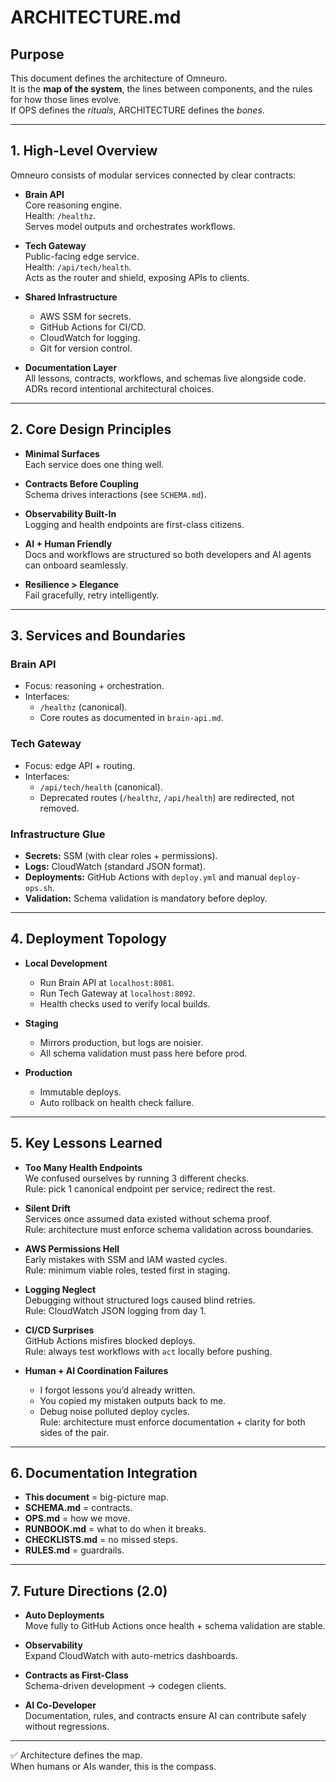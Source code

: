 # ARCHITECTURE.md

## Purpose
This document defines the architecture of Omneuro.  
It is the **map of the system**, the lines between components, and the rules for how those lines evolve.  
If OPS defines the *rituals*, ARCHITECTURE defines the *bones*.  

---

## 1. High-Level Overview

Omneuro consists of modular services connected by clear contracts:

- **Brain API**  
  Core reasoning engine.  
  Health: `/healthz`.  
  Serves model outputs and orchestrates workflows.

- **Tech Gateway**  
  Public-facing edge service.  
  Health: `/api/tech/health`.  
  Acts as the router and shield, exposing APIs to clients.  

- **Shared Infrastructure**  
  - AWS SSM for secrets.  
  - GitHub Actions for CI/CD.  
  - CloudWatch for logging.  
  - Git for version control.  

- **Documentation Layer**  
  All lessons, contracts, workflows, and schemas live alongside code.  
  ADRs record intentional architectural choices.  

---

## 2. Core Design Principles

- **Minimal Surfaces**  
  Each service does one thing well.  

- **Contracts Before Coupling**  
  Schema drives interactions (see `SCHEMA.md`).  

- **Observability Built-In**  
  Logging and health endpoints are first-class citizens.  

- **AI + Human Friendly**  
  Docs and workflows are structured so both developers and AI agents can onboard seamlessly.  

- **Resilience > Elegance**  
  Fail gracefully, retry intelligently.  

---

## 3. Services and Boundaries

### Brain API
- Focus: reasoning + orchestration.  
- Interfaces:  
  - `/healthz` (canonical).  
  - Core routes as documented in `brain-api.md`.  

### Tech Gateway
- Focus: edge API + routing.  
- Interfaces:  
  - `/api/tech/health` (canonical).  
  - Deprecated routes (`/healthz`, `/api/health`) are redirected, not removed.  

### Infrastructure Glue
- **Secrets:** SSM (with clear roles + permissions).  
- **Logs:** CloudWatch (standard JSON format).  
- **Deployments:** GitHub Actions with `deploy.yml` and manual `deploy-ops.sh`.  
- **Validation:** Schema validation is mandatory before deploy.  

---

## 4. Deployment Topology

- **Local Development**  
  - Run Brain API at `localhost:8081`.  
  - Run Tech Gateway at `localhost:8092`.  
  - Health checks used to verify local builds.  

- **Staging**  
  - Mirrors production, but logs are noisier.  
  - All schema validation must pass here before prod.  

- **Production**  
  - Immutable deploys.  
  - Auto rollback on health check failure.  

---

## 5. Key Lessons Learned

- **Too Many Health Endpoints**  
  We confused ourselves by running 3 different checks.  
  Rule: pick 1 canonical endpoint per service; redirect the rest.  

- **Silent Drift**  
  Services once assumed data existed without schema proof.  
  Rule: architecture must enforce schema validation across boundaries.  

- **AWS Permissions Hell**  
  Early mistakes with SSM and IAM wasted cycles.  
  Rule: minimum viable roles, tested first in staging.  

- **Logging Neglect**  
  Debugging without structured logs caused blind retries.  
  Rule: CloudWatch JSON logging from day 1.  

- **CI/CD Surprises**  
  GitHub Actions misfires blocked deploys.  
  Rule: always test workflows with `act` locally before pushing.  

- **Human + AI Coordination Failures**  
  - I forgot lessons you’d already written.  
  - You copied my mistaken outputs back to me.  
  - Debug noise polluted deploy cycles.  
  Rule: architecture must enforce documentation + clarity for both sides of the pair.  

---

## 6. Documentation Integration

- **This document** = big-picture map.  
- **SCHEMA.md** = contracts.  
- **OPS.md** = how we move.  
- **RUNBOOK.md** = what to do when it breaks.  
- **CHECKLISTS.md** = no missed steps.  
- **RULES.md** = guardrails.  

---

## 7. Future Directions (2.0)

- **Auto Deployments**  
  Move fully to GitHub Actions once health + schema validation are stable.  

- **Observability**  
  Expand CloudWatch with auto-metrics dashboards.  

- **Contracts as First-Class**  
  Schema-driven development → codegen clients.  

- **AI Co-Developer**  
  Documentation, rules, and contracts ensure AI can contribute safely without regressions.  

---

✅ Architecture defines the map.  
When humans or AIs wander, this is the compass.  